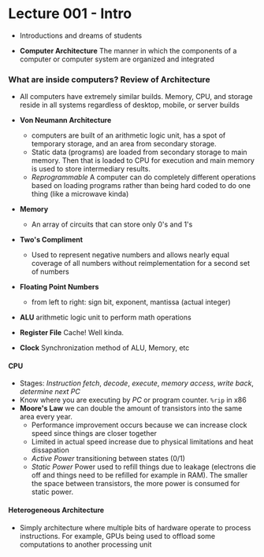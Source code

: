 # Lecture 001 - Intro

- Introductions and dreams of students

- __Computer Architecture__ The manner in which the components of a computer or computer system are organized and integrated

### What are inside computers? Review of Architecture

- All computers have extremely similar builds. Memory, CPU, and storage reside in all systems regardless of desktop, mobile, or server builds
- __Von Neumann Architecture__
  - computers are built of an arithmetic logic unit, has a spot of temporary storage, and an area from secondary storage.
  - Static data (programs) are loaded from secondary storage to main memory. Then that is loaded to CPU for execution and main memory is used to store intermediary results.
  - _Reprogrammable_ A computer can do completely different operations based on loading programs rather than being hard coded to do one thing (like a microwave kinda)

- __Memory__
  - An array of circuits that can store only 0's and 1's

- __Two's Compliment__
  - Used to represent negative numbers and allows nearly equal coverage of all numbers without reimplementation for a second set of numbers

- __Floating Point Numbers__
  - from left to right: sign bit, exponent, mantissa (actual integer)

- __ALU__ arithmetic logic unit to perform math operations
- __Register File__ Cache! Well kinda.
- __Clock__ Synchronization method of ALU, Memory, etc

#### CPU

- Stages: _Instruction fetch_, _decode_, _execute_, _memory access_, _write back_, _determine next PC_
- Know where you are executing by _PC_ or program counter. `%rip` in x86
- __Moore's Law__ we can double the amount of transistors into the same area every year.  
  - Performance improvement occurs because we can increase clock speed since things are closer together
  - Limited in actual speed increase due to physical limitations and heat dissapation
  - _Active Power_ transitioning between states (0/1)
  - _Static Power_ Power used to refill things due to leakage (electrons die off and things need to be refilled for example in RAM). The smaller the space between transistors, the more power is consumed for static power.

#### Heterogeneous Architecture

- Simply architecture where multiple bits of hardware operate to process instructions. For example, GPUs being used to offload some computations to another processing unit
